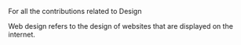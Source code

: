 For all the contributions related to Design

Web design refers to the design of websites that are displayed on the internet.
